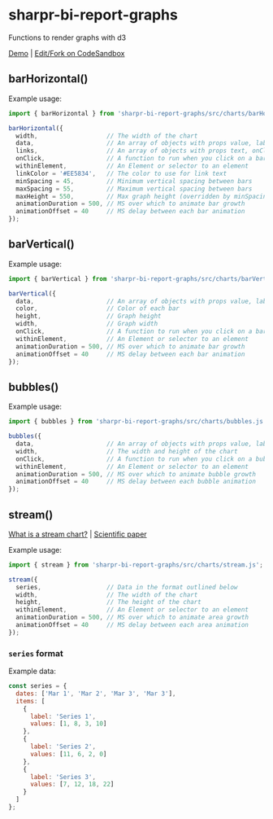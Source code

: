 # sharpr-bi-report-graphs

Functions to render graphs with d3

[Demo](https://9oi7z.csb.app/) | [Edit/Fork on CodeSandbox](https://codesandbox.io/s/sharpr-bi-report-graphs-9oi7z)

## barHorizontal()

Example usage:

```js
import { barHorizontal } from 'sharpr-bi-report-graphs/src/charts/barHorizontal.js';

barHorizontal({
  width,                   // The width of the chart
  data,                    // An array of objects with props value, label
  links,                   // An array of objects with props text, onClick(dataPoint)
  onClick,                 // A function to run when you click on a bar (arg1=dataPoint)
  withinElement,           // An Element or selector to an element
  linkColor = '#EE5834',   // The color to use for link text
  minSpacing = 45,         // Minimum vertical spacing between bars
  maxSpacing = 55,         // Maximum vertical spacing between bars
  maxHeight = 550,         // Max graph height (overridden by minSpacing)
  animationDuration = 500, // MS over which to animate bar growth
  animationOffset = 40     // MS delay between each bar animation
});
```

## barVertical()

Example usage:

```js
import { barVertical } from 'sharpr-bi-report-graphs/src/charts/barVertical.js';

barVertical({
  data,                    // An array of objects with props value, label
  color,                   // Color of each bar
  height,                  // Graph height
  width,                   // Graph width
  onClick,                 // A function to run when you click on a bar (arg1=dataPoint)
  withinElement,           // An Element or selector to an element
  animationDuration = 500, // MS over which to animate bar growth
  animationOffset = 40     // MS delay between each bar animation
});
```

## bubbles()

Example usage:

```js
import { bubbles } from 'sharpr-bi-report-graphs/src/charts/bubbles.js';

bubbles({
  data,                    // An array of objects with props value, label
  width,                   // The width and height of the chart
  onClick,                 // A function to run when you click on a bubble (arg1=dataPoint)
  withinElement,           // An Element or selector to an element
  animationDuration = 500, // MS over which to animate bubble growth
  animationOffset = 40     // MS delay between each bubble animation
});
```

## stream()

[What is a stream chart?](https://datavizcatalogue.com/methods/stream_graph.html) |
[Scientific paper](http://leebyron.com/streamgraph/)

Example usage:

```js
import { stream } from 'sharpr-bi-report-graphs/src/charts/stream.js';

stream({
  series,                  // Data in the format outlined below
  width,                   // The width of the chart
  height,                  // The height of the chart
  withinElement,           // An Element or selector to an element
  animationDuration = 500, // MS over which to animate area growth
  animationOffset = 40     // MS delay between each area animation
});
```

### `series` format

Example data:

```js
const series = {
  dates: ['Mar 1', 'Mar 2', 'Mar 3', 'Mar 3'],
  items: [
    {
      label: 'Series 1',
      values: [1, 8, 3, 10]
    },
    {
      label: 'Series 2',
      values: [11, 6, 2, 0]
    },
    {
      label: 'Series 3',
      values: [7, 12, 18, 22]
    }
  ]
};
```
